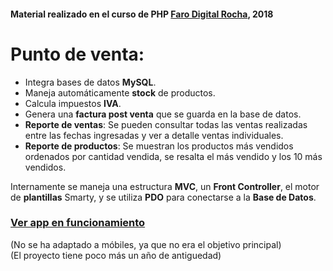 #### Material realizado en el curso de PHP [Faro Digital Rocha](http://www.farodigital.net.uy/portal/ "Faro Digital Rocha"), 2018

# Punto de venta:
- Integra bases de datos **MySQL**.
- Maneja automáticamente **stock** de productos.
- Calcula impuestos **IVA**.
- Genera una **factura post venta** que se guarda en la base de datos.
- **Reporte de ventas**: Se pueden consultar todas las ventas realizadas entre las fechas ingresadas y ver a detalle ventas individuales.
- **Reporte de productos**: Se muestran los productos más vendidos ordenados por cantidad vendida, se resalta el más vendido y los 10 más vendidos.

Internamente se maneja una estructura **MVC**, un **Front Controller**, el motor de **plantillas** Smarty, y se utiliza **PDO** para conectarse a la **Base de Datos**.

### [Ver app en funcionamiento](http://faro-digital-php.herokuapp.com/ "Ver app en funcionamiento")
(No se ha adaptado a móbiles, ya que no era el objetivo principal)  
(El proyecto tiene poco más un año de antiguedad)

